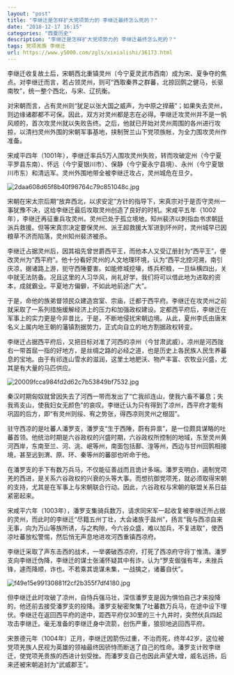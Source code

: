 ```yaml
---
layout: "post"
title: "李继迁是怎样扩大党项势力的 李继迁最终怎么死的？"
date: "2018-12-17 16:15"
categories: "西夏历史"
description: "李继迁是怎样扩大党项势力的 李继迁最终怎么死的？"
tags: 党项羌族 李继迁
url: https://www.y5000.com/zgls/xixialishi/36173.html
---
```






李继迁收复故土后，宋朝西北重镇灵州（今宁夏灵武市西南）成为宋、夏争夺的焦点。对李继迁而言，若占领灵州，则可“西取秦界之群蕃，北掠回鹘之健马，长驱南牧”，统一整个西北，与宋、辽抗衡。

对宋朝而言，占有灵州则“犹足以张大国之威声，为中原之捍蔽”；如果失去灵州，则边缘诸郡都不可保。因此，双方对灵州都是志在必得。李继迁攻灵州并不是一帆风顺的，首次攻灵州就以失败告终。之后，他就已开始对灵州周围的各州进行攻掠，以清扫灵州外围的宋朝军事基地，挟制贺兰山下党项族帐，为全力围攻灵州作准备。

宋咸平四年（1001年），李继迁率兵5万人围攻灵州失败，转而攻破定州（今宁夏平罗县东南）、怀远（今宁夏银川市）、保静（今宁夏永宁县境）、永州（今宁夏银川市东）和清远军。灵州外围地带全被李继迁攻占，灵州城危在旦夕。

![2daa608d65f8b40f98764c79c851048c.jpg](https://img.y5000.com/uploads/allimg/181030/2daa608d65f8b40f98764c79c851048c.jpg)

宋朝在宋太宗后期“放弃西北，以求安定”方针的指导下，宋真宗对于是否守灵州一事犹豫不决，这给李继迁最后攻取灵州创造了良好的时机。宋咸平五年（1002年），李继迁再征重兵攻灵州。灵州已处于孤立境地，知州裴济以刺指血书求朝廷派兵救援。但等宋真宗决定要保灵州、派王超救援大军进到环州时，灵州城早已因粮草不济而陷落，灵州知州裴济被杀。  

李继迁占据灵州后，因其祖先曾世爵西平王，而他本人又受辽册封为“西平王”，便改灵州为“西平府”。他十分看好灵州的人文地理环境，认为“西平北控河溯，南引庆凉，据诸路上游，扼守西陲要害。如能修城挖壕，练兵积粮，一旦纵横四出，关中就无法防备。况且这里的人习华风，尚礼好学，我们将可以借此地为进取的资本，成就霸业。平夏地方偏僻，不如此地前途广大”。

于是，命他的族弟督领民众建造宫室、宗庙，迁都于西平府。李继迁在攻灵州之前就采取了一系列措施缓解经济上的压力和加强政权建设。定都西平府后，李继迁在军事上的实力更是今非昔比，于是，不断地侵扰宋朝边境。从此，夏州李氏由唐末名义上属内地王朝的藩镇割据势力，正式向自立的地方割据政权转变。  

李继迁占据西平府后，又把目标对准了河西的凉州（今甘肃武威）。凉州是河西陇右一带首屈一指的好地方，是丝绸之路的必经之道，也是历史上各民族人民生养蕃息的宝地。由于有祁连山雪水的滋润，这里土地肥沃、物产丰富、农牧业兴盛，尤其是有大量的马匹供应。

![20009fcca984fd2d62c7b53849bf7532.jpg](https://img.y5000.com/uploads/allimg/181030/20009fcca984fd2d62c7b53849bf7532.jpg)

秦汉时期匈奴就曾因失去了河西一带而发出了“亡我祁连山，使我六畜不蕃息；失我焉支山，使我妇女无颜色”的哀叹。李继迁认为只有得到了凉州，西平府才能有巩固的后方，即“有灵州则绥、宥之势张，得西凉则灵州之根固”。

驻守西凉的是吐蕃人潘罗支，潘罗支“生于西陲，蔚有异禀”，是一位颇具谋略的吐蕃首领。他统治时期是六谷政权的兴盛时期，六谷政权所控制的地域，东至灵州黄河西岸，东南至兰、河、洮、岷等州，南面包括鄯、湟等州，西边与甘州回鹘相接境，甚至远到渭、原、环、秦等州的蕃部也听命于他。

在潘罗支的手下有数万兵马，不仅能征善战而且诡计多端。潘罗支明白，遏制党项羌的西进，是关系六谷政权的兴衰的头等大事。而想抗御党项羌，就必须取得宋朝的支持，尤其是在军事上与宋朝联合行动。因此，六谷政权与宋朝的联盟关系日益紧密起来。

宋咸平六年（1003年），潘罗支集骑兵数万，请求同宋军一起收复被李继迁所占据的灵州，而此时的李继迁“尽籍五州丁壮，大会诸族于盐州”，扬言“我与西凉自来无事，向为万山等族所诱，与之构隙，今六谷众盛，难以加兵，不复进取”，使西凉吐蕃放松警惕，然后悄无声息地进攻河西重镇西凉府。

李继迁采取了声东击西的战术，一举袭破西凉府，打死了西凉府守将丁惟清。潘罗支向李继迁伪降，李继迁的谋士张浦怀疑其中有诈，认为“罗支倔强有年，未挫兵锋，遽而降顺，诈也。不若乘其诡谋未集，一战擒之，诸蕃自伏”。

![f49e15e99130881f2cf2b355f7df4180.jpg](https://img.y5000.com/uploads/allimg/181030/f49e15e99130881f2cf2b355f7df4180.jpg)

但李继迁此时攻破了凉州，自恃兵强马壮，深信潘罗支是因为惧怕自己才来投降的，他还前去接受潘罗支的投降。潘罗支秘密聚集了吐蕃数万兵马，在途中设下埋伏。李继迁在返回西平府的途中，距西平府仅30里的三十九井时，突然伏兵四起攻击李继迁。毫无准备的李继迁身中流箭，创伤严重，狼狈地逃回西平府。

宋景德元年（1004年）正月，李继迁因箭伤过重，不治而死，终年42岁，这位被党项羌族人民视为英雄的领袖最终因骄恃而断送了自己的性命。潘罗支计败李继迁，使党项羌贵族的西进计划受挫。而潘罗支自己也因此声望大增，威名远扬，后来还被宋朝追封为“武威郡王”。
